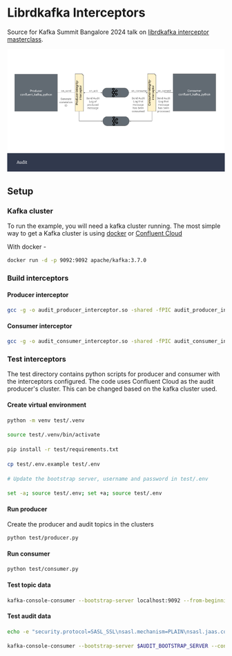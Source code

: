 # Librdkafka Interceptors

Source for Kafka Summit Bangalore 2024 talk on [librdkafka interceptor masterclass](https://www.confluent.io/events/kafka-summit-bangalore-2024/interceptor-masterclass-for-librdkafka-clients/).

![audit-use-case](assets/images/LibrdKafka%20Interceptors%20Example.png)

## Setup

### Kafka cluster

To run the example, you will need a kafka cluster running. The most simple way to get a Kafka cluster is using [docker](https://kafka.apache.org/quickstart) or [Confluent Cloud](https://confluent.cloud/)

With docker - 

```bash
docker run -d -p 9092:9092 apache/kafka:3.7.0
```

### Build interceptors

#### Producer interceptor

```bash
gcc -g -o audit_producer_interceptor.so -shared -fPIC audit_producer_interceptor.c -lrdkafka -lcrypto -ljansson -luuid
```

#### Consumer interceptor

```bash
gcc -g -o audit_consumer_interceptor.so -shared -fPIC audit_consumer_interceptor.c -lrdkafka -ljansson
```

### Test interceptors

The test directory contains python scripts for producer and consumer with the interceptors configured. The code uses Confluent Cloud as the audit producer's cluster. This can be changed based on the kafka cluster used.

#### Create virtual environment

```bash
python -m venv test/.venv

source test/.venv/bin/activate

pip install -r test/requirements.txt

cp test/.env.example test/.env

# Update the bootstrap server, username and password in test/.env

set -a; source test/.env; set +a; source test/.env
```

#### Run producer

Create the producer and audit topics in the clusters

```bash
python test/producer.py
```

#### Run consumer

```bash
python test/consumer.py
```

#### Test topic data

```bash
kafka-console-consumer --bootstrap-server localhost:9092 --from-beginning --property print.headers=true --topic test_topic
```

#### Test audit data

```bash
echo -e "security.protocol=SASL_SSL\nsasl.mechanism=PLAIN\nsasl.jaas.config=org.apache.kafka.common.security.plain.PlainLoginModule required username=\"$AUDIT_SASL_USERNAME\" password=\"$AUDIT_SASL_PASSWORD\";" > client.properties

kafka-console-consumer --bootstrap-server $AUDIT_BOOTSTRAP_SERVER --consumer.config client.properties --from-beginning --property print.key=true --topic audit_topic
```